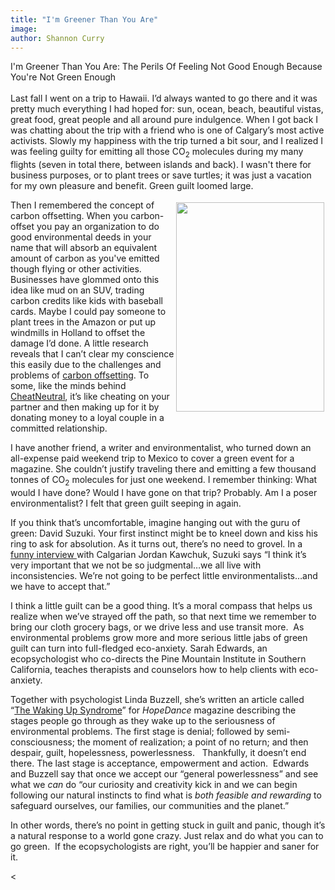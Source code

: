 ```yaml
---
title: "I'm Greener Than You Are"
image:
author: Shannon Curry
---
```

<p>I'm Greener Than You Are: The Perils Of Feeling Not Good Enough Because You're Not Green Enough<br /><br />Last fall I went on a trip to Hawaii. I&rsquo;d always wanted to go there and it was pretty much everything I had hoped for: sun, ocean, beach, beautiful vistas, great food, great people and all around pure indulgence. When I got back I was chatting about the trip with a friend who is one of Calgary&rsquo;s most active activists. Slowly my happiness with the trip turned a bit sour, and I realized I was feeling guilty for emitting all those CO<sub>2</sub> molecules during my many flights (seven in total there, between islands and back). I wasn't&nbsp;there for business purposes, or to plant trees or save turtles; it was just a vacation for my own pleasure and benefit. Green guilt loomed large.</p>
<!-- pagebreak -->
<p><img style="FLOAT:right;MARGIN:4px 2px;" src="/file/post/im_greener_than_you_are/little_boy_looking_guilty.jpg" alt="" width="237" height="335" />Then I remembered the concept of carbon offsetting. When you carbon-offset you pay an organization to do good environmental deeds in your name that will absorb an equivalent amount of carbon as you've emitted though flying or other activities. Businesses have glommed onto this idea like mud on an SUV, trading carbon credits like kids with baseball cards. Maybe I could pay someone to plant trees in the Amazon or put up windmills in Holland to offset the damage I&rsquo;d done. A little research reveals that I can&rsquo;t clear my conscience this easily due to the challenges and problems of <a href="http://www.ssireview.org/articles/entry/offsetting_green_guilt/" target="_blank">carbon offsetting</a>. To some, like the minds behind <a href="http://www.cheatneutral.com/" target="_blank">CheatNeutral</a>, it&rsquo;s like cheating on your partner and then making up for it by donating money to a loyal couple in a committed relationship.</p>
<p>I have another friend, a writer and environmentalist, who turned down an all-expense paid weekend trip to Mexico to cover a green event for a magazine. She couldn&rsquo;t justify traveling there and emitting a few thousand tonnes of CO<sub>2</sub> molecules for just one<sub> </sub>weekend. I remember thinking: What would I have done? Would I have gone on that trip? Probably. Am I a poser environmentalist? I felt that green guilt seeping in again.</p>
<p>If you think that&rsquo;s uncomfortable, imagine hanging out with the guru of green: David Suzuki. Your first instinct might be to kneel down and kiss his ring to ask for absolution. As it turns out, there&rsquo;s no need to grovel. In a <a href="http://archives.cbc.ca/programs/497-3738/page/1/" target="_blank">funny interview </a>with Calgarian Jordan Kawchuk, Suzuki says &ldquo;I think it&rsquo;s very important that we not be so judgmental&hellip;we all live with inconsistencies. We&rsquo;re not going to be perfect little environmentalists&hellip;and we have to accept that.&rdquo;</p>
<p>I think a little guilt can be a good thing. It&rsquo;s a moral compass that helps us realize when we&rsquo;ve strayed off the path, so that next time we remember to bring our cloth grocery bags, or we drive less and use transit more.<span>&nbsp; </span>As environmental problems grow more and more serious little jabs of green guilt can turn into full-fledged eco-anxiety. Sarah Edwards, an ecopsychologist who co-directs the Pine Mountain Institute in Southern California, teaches therapists and counselors how to help clients with eco-anxiety.</p>
<p>Together with psychologist Linda Buzzell, she&rsquo;s written an article called &ldquo;<a href="http://www.hopedance.org/cms/index.php?option=com_content&amp;task=view&amp;id=413&amp;Itemid=32" target="_blank">The Waking Up Syndrome</a>&rdquo; for <em>HopeDance</em> magazine describing the stages people go through as they wake up to the seriousness of environmental problems. The first stage is denial; followed by semi-consciousness; the moment of realization; a point of no return; and then despair, guilt, hopelessness, powerlessness.<span>&nbsp;&nbsp; </span>Thankfully, it doesn&rsquo;t end there. The last stage is acceptance, empowerment and action.<span>&nbsp; </span>Edwards and Buzzell say that once we accept our &ldquo;general powerlessness&rdquo; and see what we <em>can</em> do &ldquo;our curiosity and creativity kick in and we can begin following our natural instincts to find what is <em>both feasible and rewarding</em> to safeguard ourselves, our families, our communities and the planet.&rdquo;</p>
<p>In other words, there&rsquo;s no point in getting stuck in guilt and panic, though it&rsquo;s a natural response to a world gone crazy. Just relax and do what you can to go green.<span>&nbsp; </span>If the ecopsychologists are right, you&rsquo;ll be happier and saner for it.</p><
